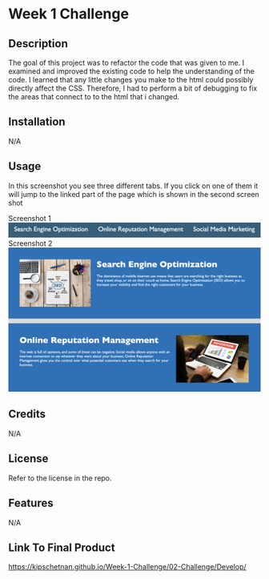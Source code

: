 # Week 1 Challenge

## Description

The goal of this project was to refactor the code that was given to me. I examined and improved the existing code to help the understanding of the code. I learned that any little changes you make to the html could possibly directly affect the CSS. Therefore, I had to perform a bit of debugging to fix the areas that connect to to the html that i changed.

## Installation

N/A

## Usage

In this screenshot you see three different tabs. If you click on one of them it will jump to the linked part of the page which is shown in the second screen shot

Screenshot 1
![alt text](assets/images/screenshot-1.png)
Screenshot 2
![alt text](assets/images/screenshot-2.png)

## Credits

N/A

## License

Refer to the license in the repo.


## Features

N/A

## Link To Final Product

https://kipschetnan.github.io/Week-1-Challenge/02-Challenge/Develop/

